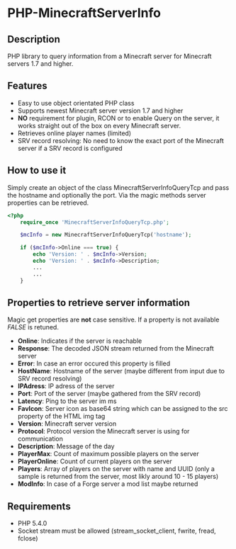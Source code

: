# PHP-MinecraftServerInfo #


## Description
PHP library to query information from a Minecraft server for Minecraft servers 1.7 and higher.


## Features

- Easy to use object orientated PHP class
- Supports newest Minecraft server version 1.7 and higher
- **NO** requirement for plugin, RCON or to enable Query on the server, it works straight out of the box on every Minecraft server.
- Retrieves online player names (limited)
- SRV record resolving: No need to know the exact port of the Minecraft server if a SRV record is configured



## How to use it

Simply create an object of the class MinecraftServerInfoQueryTcp and pass the hostname and optionally the port. Via the magic methods server properties can be retrieved.

```php
<?php
	require_once 'MinecraftServerInfoQueryTcp.php';

	$mcInfo = new MinecraftServerInfoQueryTcp('hostname');

	if ($mcInfo->Online === true) {
		echo 'Version: ' . $mcInfo->Version;
		echo 'Version: ' . $mcInfo->Description;
		...
		...
	}
```

    
## Properties to retrieve server information

Magic get properties are **not** case sensitive. If a property is not available *FALSE* is retuned. 

- **Online**: Indicates if the server is reachable
- **Response**: The decoded JSON stream returned from the Minecraft server 
- **Error**: In case an error occured this property is filled
- **HostName**: Hostname of the server (maybe different from input due to SRV record resolving)
- **IPAdress**: IP adress of the server
- **Port**: Port of the server (maybe gathered from the SRV record)
- **Latency**: Ping to the server im ms
- **FavIcon**: Server icon as base64 string which can be assigned to the src property of the HTML img tag
- **Version**: Minecraft server version
- **Protocol**: Protocol version the Minecraft server is using for communication
- **Description**: Message of the day
- **PlayerMax**: Count of maximum possible players on the server
- **PlayerOnline**: Count of current players on the server
- **Players**: Array of players on the server with name and UUID (only a sample is returned from the server, most likly around 10 - 15 players) 
- **ModInfo**: In case of a Forge server a mod list maybe returned


## Requirements

- PHP 5.4.0
- Socket stream must be allowed (stream_socket_client, fwrite, fread, fclose)


